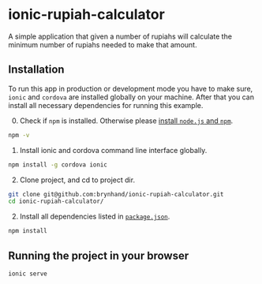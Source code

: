 # ionic-rupiah-calculator
A simple application that given a number of rupiahs will calculate the minimum number of rupiahs needed to make that amount.



## Installation

To run this app in production or development mode you have to make sure, `ionic` and `cordova` are installed globally on your machine. After that you can install all necessary dependencies for running this example.

0. Check if `npm` is installed. Otherwise please [install `node.js` and `npm`](https://nodejs.org/en/download/package-manager/).
```bash
npm -v
```

1. Install ionic and cordova command line interface globally.
```bash
npm install -g cordova ionic
```

2. Clone project, and cd to project dir.
```bash
git clone git@github.com:brynhand/ionic-rupiah-calculator.git
cd ionic-rupiah-calculator/
```

2. Install all dependencies listed in [`package.json`](/package.json).
```bash
npm install
```



## Running the project in your browser
```bash
ionic serve
```
